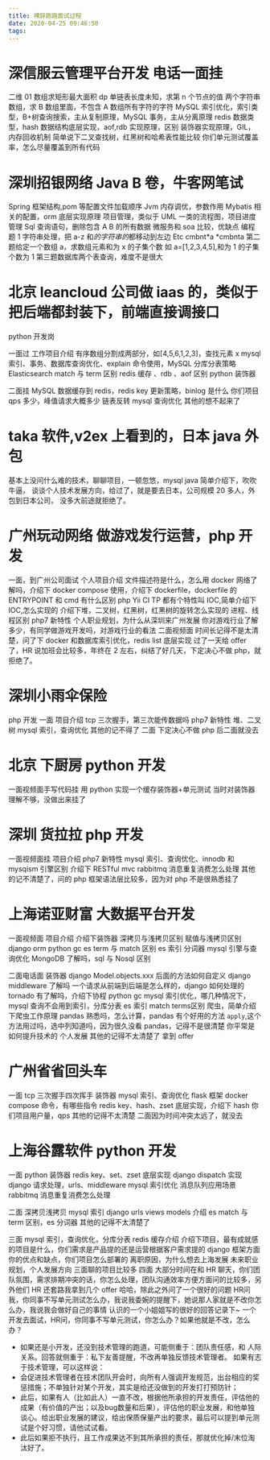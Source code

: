 ```yaml
---
title: 裸辞跑路面试过程
date: 2020-04-25 09:46:50
tags:
---
```



# 深信服云管理平台开发 电话一面挂

二维 01 数组求矩形最大面积 dp 单链表长度未知，求第 n 个节点的值
两个字符串数组，求 B 数组里面，不包含 A 数组所有字符的字符
MySQL 索引优化，索引类型，B+树查询搜索，主从复制原理，MySQL 事务，主从分离原理
redis 数据类型，hash 数据结构底层实现，aof,rdb 实现原理，区别
装饰器实现原理，GIL，内存回收机制
简单说下二叉查找树，红黑树和哈希表性能比较
你们单元测试覆盖率，怎么尽量覆盖到所有代码

<!-- more -->
# 深圳招银网络 Java B 卷，牛客网笔试
Spring 框架结构,pom 等配置文件加载顺序
Jvm 内存调优，参数作用
Mybatis 相关的配置，orm
底层实现原理
项目管理，类似于 UML 一类的流程图，项目进度管理
Sql 查询语句，删除包含 A B 的所有数据
微服务和 soa 比较，优缺点
编程题
1 字符串处理，把 a-z 和*的字符串的*都移动到左边
Etc
cmbnt*a
*cmbnta
第二题给定一个数组 a，求数组元素和为 x 的子集个数
如 a=[1,2,3,4,5],和为 1 的子集个数为 1
第三题数据库两个表查询，难度不是很大

# 北京 leancloud 公司做 iaas 的，类似于把后端都封装下，前端直接调接口
python 开发岗

一面过
工作项目介绍
有序数组分割成两部分，如[4,5,6,1,2,3]，查找元素 x
mysql 索引、事务、数据库查询优化、explain 命令使用，MySQL 分库分表策略
Elasticsearch match 与 term 区别
redis 缓存 、rdb 、aof 区别
python 装饰器

二面挂
MySQL 数据缓存到 redis，redis key 更新策略，binlog 是什么
你们项目 qps 多少，峰值请求大概多少
链表反转
mysql 查询优化
其他的想不起来了

# taka 软件,v2ex 上看到的，日本 java 外包
基本上没问什么难的技术，聊聊项目，一顿忽悠，mysql java 简单介绍下，吹吹牛逼，
谈谈个人技术发展方向，给过了，就是要去日本，公司规模 20 多人，外包到日本公司，
没多大前途就拒绝了。

# 广州玩动网络 做游戏发行运营，php 开发
一面，到广州公司面试
个人项目介绍
文件描述符是什么，怎么用
docker 网络了解吗，介绍下 docker compose 使用，介绍下 dockerfile，dockerfile 的 ENTRYPOINT 和 cmd 有什么区别
php Yii CI TP 都有个特性叫 IOC,简单介绍下 IOC,怎么实现的
介绍下堆，二叉树，红黑树，红黑树的旋转怎么实现的
进程、线程区别
php7 新特性
个人职业规划，为什么从深圳来广州发展
你对游戏行业了解多少，有同学做游戏开发吗，对游戏行业的看法
二面视频面
时间长记得不是太清楚，问了下 docker 和数据库索引优化，redis list 底层实现
过了一天给 offer 了，HR 说加班会比较多，年终在 2 左右，纠结了好几天，下定决心不做 php，就拒绝了。

# 深圳小雨伞保险
php 开发
一面
项目介绍
tcp 三次握手，第三次能传数据吗
php7 新特性
堆、二叉树
mysql 索引，查询优化
其他的记不得了
二面
下定决心不做 php 后二面就没去

# 北京 下厨房 python 开发
一面视频面手写代码挂
用 python 实现一个缓存装饰器+单元测试
当时对装饰器理解不够，没做出来挂了

# 深圳 货拉拉 php 开发
一面视频面挂
项目介绍
php7 新特性
mysql 索引、查询优化、innodb 和 mysqism 引擎区别
介绍下 RESTful mvc
rabbitmq 消息重复消费怎么处理
其他的记不清楚了，问的 php 框架语法层比较多，因为对 php 不是很熟悉挂了

# 上海诺亚财富 大数据平台开发
一面视频面
项目介绍
介绍下装饰器
深拷贝与浅拷贝区别
赋值与浅拷贝区别
django orm
python gc
es term 与 match 区别
es 索引 分词器
mysql 引擎与查询优化
MongoDB 了解吗，sql 与 Nosql 区别

二面电话面
装饰器
django Model.objects.xxx 后面的方法如何自定义
django middleware 了解吗
一个请求从前端到后端是怎么样的，django 如何处理的
tornado 有了解吗，介绍下协程
python gc
mysql 索引优化，哪几种情况下，mysql 查询不会用到索引，分库分表
es 索引 match terms区别
爬虫，简单介绍下爬虫工作原理
pandas 熟悉吗，怎么计算，pandas 有个好用的方法 `apply`,这个方法用过吗，选中列知道吗，因为很久没看 pandas，记得不是很清楚
你平常是如何提升技术的
个人发展
其他的记得不太清楚了
拿到 offer

# 广州省省回头车
一面
tcp 三次握手四次挥手
装饰器
mysql 索引、查询优化
flask 框架
docker compose 命令，有哪些指令
redis key、hash、zset 底层实现，介绍下 hash
你们项目用户量，qps
其他的记得不太清楚
二面因为时间冲突太远了，就没去

# 上海谷露软件 python 开发

一面
python 装饰器
redis key、set、zset 底层实现
django dispatch 实现
django 请求处理，urls、middleware
mysql 索引优化
消息队列应用场景 rabbitmq 消息重复消费怎么处理

二面
深拷贝浅拷贝
mysql 索引
django urls views models 介绍
es match 与 term 区别，es 分词器
其他的记得不太清楚了

三面
mysql 索引，查询优化，分库分表
redis 缓存介绍
介绍下项目，最有成就感的项目是什么，你们需求是产品提的还是运营根据客户需求提的
django 框架方面
你的优点和缺点，你们项目怎么部署的
离职原因，为什么想去上海发展
未来职业规划，个人发展方向
三面聊的项目比较多
四面
大部分时间在和 HR 聊天，你们团队氛围，需求排期冲突的话，你怎么处理，团队沟通效率方便方面问的比较多，另外他们 HR 还套路我拿到几个 offer 哈哈，除此之外问了一个很好的问题
HR问我，你同事不写单元测试怎么办，我说我委婉的提醒下，她说那人家就是不改你怎么办，我说我会做好自己的事情
认识的一个小姐姐写的很好的回答记录下~
一个开发去面试，HR问，你同事不写单元测试，你怎么办？如果他就是不改，怎么办？
- 如果还是小开发，还没到技术管理的跑道，可能侧重于：团队责任感，和 人际关系。回答就侧重于：私下友善提醒，不改再单独反馈技术管理者。
如果有志于技术管理，可以这样说：
- 会促进技术管理者在技术团队开会时，向所有人强调开发规范，出台相应的奖惩措施；不单独针对某个开发，其实是给还没做到的开发打打预防针；
- 此后，如果有人（比如此人）一直不改，根据他所承担的开发责任，评估他的成果（有价值的产出；以及bug数量和后果），评估他的职业发展，和他单独谈心。给出职业发展的建议，给出保质保量产出的要求，最后可以提到单元测试是个好习惯，请他试试看。
- 此后如果拒不执行，且工作成果达不到其所承担的责任，那就优化掉/末位淘汰好了。


